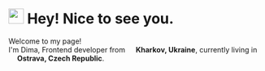 <h1><img src="https://emojis.slackmojis.com/emojis/images/1531849430/4246/blob-sunglasses.gif?1531849430" width="30"/> Hey! Nice to see you.</h1>


<p>Welcome to my page! </br> I'm Dima, Frontend developer from <img src="https://cdn-icons-png.flaticon.com/512/206/206707.png" width="13"/> <b>Kharkov, Ukraine</b>, currently living in <img src="https://cdn-icons-png.flaticon.com/512/940/940278.png" width="13"/> <b>Ostrava, Czech Republic</b>. </p>
